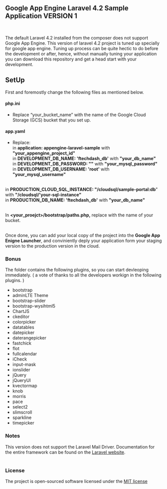 ## Google App Engine Laravel 4.2 Sample Application VERSION 1

<br/>

The default Laravel 4.2 installed from the composer does not support Google App Engine. This version of laravel 4.2 project is tuned up specially for google app engine. Tuning up process can be quite hectic to do before the development or after, hence, without manually tuning your application you can download this repository and get a head start with your development. 
 
## SetUp

First and foremostly change the following files as mentioned below.

#### php.ini
- Replace “your_bucket_name” with the name of the Google Cloud Storage (GCS) bucket that you set up.

#### app.yaml
- Replace: <br>
in <b>application: appengine-laravel-sample</b> with <b>"your_appengine_project_id"</b> <br>
in <b>DEVELOPMENT_DB_NAME: 'ftechdash_db'</b> with <b>"your_db_name"</b> <br>
in <b>DEVELOPMENT_DB_PASSWORD: ""</b> with <b>"your_mysql_password"</b> <br>
in <b>DEVELOPMENT_DB_USERNAME: 'root'</b> with <b>"your_mysql_username"</b> <br><br>

in <b>PRODUCTION_CLOUD_SQL_INSTANCE: "/cloudsql/sample-portal:db</b>" with <b>"/cloudsql/'your-sql-instance"</b> <br>
in <b>PRODUCTION_DB_NAME: 'ftechdash_db'</b> with <b>"your_db_name"</b> <br><br>

In <b><your_proejct>/bootstrap/paths.php,</b> replace <your-bucket-name> with the name of your bucket. <br><br/>

Once done, you can add your local copy of the project into the <b>Google App Enigne Launcher</b>, and conviniently deply your application form your staging version to the production version in the cloud.
### Bonus 

The folder contains the following plugins, so you can start devleoping immediately.
( a vote of thanks to all the developers workign in the following plugins. )
- bootstrap
- adminLTE Theme
- bootstrap-slider
- bootstrap-wysihtml5
- ChartJS
- ckeditor
- colorpicker
- datatables
- datepicker
- daterangepicker
- fastchick
- flot
- fullcalendar
- iCheck
- input-mask
- ionslider
- jQuery
- jQueryUI
- kvectormap
- knob
- morris
- pace
- select2
- slimscroll
- sparkline
- timepicker

### Notes
This version does not support the  Laravel Mail Driver.
Documentation for the entire framework can be found on the [Laravel website](http://laravel.com/docs).<br><br>
### License

The project is open-sourced software licensed under the [MIT license](http://opensource.org/licenses/MIT)
